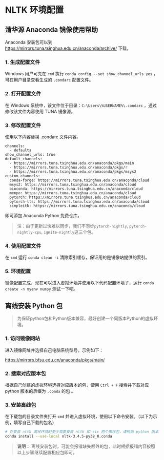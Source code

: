 # NLTK 环境配置

## 清华源 Anaconda 镜像使用帮助

Anaconda 安装包可以到 https://mirrors.tuna.tsinghua.edu.cn/anaconda/archive/ 下载。

### 1. 生成配置文件

Windows 用户可先在 `cmd` 执行 `conda config --set show_channel_urls yes` ，可在用户目录查看生成的 `.condarc` 配置文件。

### 2. 打开配置文件

在 Windows 系统中，该文件位于目录：`C:\Users\%USERNAME%\.condarc` ，通过修改该文件内容使用 TUNA 镜像源。

### 3. 修改配置文件

使用以下内容替换 .condarc 文件内容。
```
channels:
  - defaults
show_channel_urls: true
default_channels:
  - https://mirrors.tuna.tsinghua.edu.cn/anaconda/pkgs/main
  - https://mirrors.tuna.tsinghua.edu.cn/anaconda/pkgs/r
  - https://mirrors.tuna.tsinghua.edu.cn/anaconda/pkgs/msys2
custom_channels:
  conda-forge: https://mirrors.tuna.tsinghua.edu.cn/anaconda/cloud
  msys2: https://mirrors.tuna.tsinghua.edu.cn/anaconda/cloud
  bioconda: https://mirrors.tuna.tsinghua.edu.cn/anaconda/cloud
  menpo: https://mirrors.tuna.tsinghua.edu.cn/anaconda/cloud
  pytorch: https://mirrors.tuna.tsinghua.edu.cn/anaconda/cloud
  pytorch-lts: https://mirrors.tuna.tsinghua.edu.cn/anaconda/cloud
  simpleitk: https://mirrors.tuna.tsinghua.edu.cn/anaconda/cloud
```
即可添加 Anaconda Python 免费仓库。

> 注：由于更新过快难以同步，我们不同步`pytorch-nightly`, `pytorch-nightly-cpu`, `ignite-nightly`这三个包。

### 4. 使用配置文件

在 `cmd` 运行 `conda clean -i` 清除索引缓存，保证用的是镜像站提供的索引。

### 5. 环境配置

镜像配置完成，现在可以进入虚拟环境并使用以下代码配置环境了，运行 `conda create -n myenv numpy` 测试一下吧。


## 离线安装 Python 包

> 为保证python包和Python版本兼容，最好创建一个同版本Python的虚拟环境。

### 1. 访问镜像网站

进入镜像网址并选择自己电脑系统型号，示例如下：

https://mirrors.bfsu.edu.cn/anaconda/pkgs/main/

### 2. 搜索对应版本包

根据自己创建的虚拟环境选择对应版本的包，使用 `Ctrl + F` 搜索并下载对应 python 版本的后缀为 `.conda` 的包 。

### 3. 安装离线包

在下载包的目录文件夹打开 `cmd` 并进入虚拟环境，使用以下命令安装。（以下为示例，填写自己下载的包名）

```bash
# 在安装 nltk 离线环境时至少需要安装 nltk 和 six 两个离线包，请根据 python 版本进行下载安装
conda install --use-local nltk-3.4.5-py38_0.conda
```

> **说明：** 离线安装包时，可能会报错缺失额外的包，此时根据报错内容按照以上步骤继续配置相应包即可。